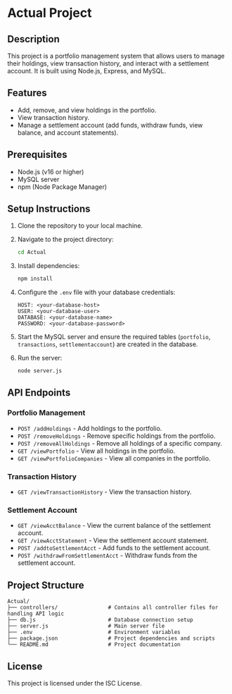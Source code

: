 # Actual Project

## Description
This project is a portfolio management system that allows users to manage their holdings, view transaction history, and interact with a settlement account. It is built using Node.js, Express, and MySQL.

## Features
- Add, remove, and view holdings in the portfolio.
- View transaction history.
- Manage a settlement account (add funds, withdraw funds, view balance, and account statements).

## Prerequisites
- Node.js (v16 or higher)
- MySQL server
- npm (Node Package Manager)

## Setup Instructions
1. Clone the repository to your local machine.
2. Navigate to the project directory:
   ```bash
   cd Actual
   ```
3. Install dependencies:
   ```bash
   npm install
   ```
4. Configure the `.env` file with your database credentials:
   ```plaintext
   HOST: <your-database-host>
   USER: <your-database-user>
   DATABASE: <your-database-name>
   PASSWORD: <your-database-password>
   ```
5. Start the MySQL server and ensure the required tables (`portfolio`, `transactions`, `settlementaccount`) are created in the database.

6. Run the server:
   ```bash
   node server.js
   ```

## API Endpoints
### Portfolio Management
- `POST /addHoldings` - Add holdings to the portfolio.
- `POST /removeHoldings` - Remove specific holdings from the portfolio.
- `POST /removeAllHoldings` - Remove all holdings of a specific company.
- `GET /viewPortfolio` - View all holdings in the portfolio.
- `GET /viewPortfolioCompanies` - View all companies in the portfolio.

### Transaction History
- `GET /viewTransactionHistory` - View the transaction history.

### Settlement Account
- `GET /viewAcctBalance` - View the current balance of the settlement account.
- `GET /viewAcctStatement` - View the settlement account statement.
- `POST /addtoSettlementAcct` - Add funds to the settlement account.
- `POST /withdrawFromSettlementAcct` - Withdraw funds from the settlement account.

## Project Structure
```
Actual/
├── controllers/                # Contains all controller files for handling API logic
├── db.js                       # Database connection setup
├── server.js                   # Main server file
├── .env                        # Environment variables
├── package.json                # Project dependencies and scripts
└── README.md                   # Project documentation
```

## License
This project is licensed under the ISC License.

